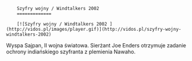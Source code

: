 
        Szyfry wojny / Windtalkers 2002 
        =============
        
        [![Szyfry wojny / Windtalkers 2002 ](http://vidos.pl/images/player.gif)](http://vidos.pl/szyfry-wojny-windtalkers-2002)
        
        
 Wyspa Sajpan, II wojna światowa. Sierżant Joe Enders otrzymuje zadanie ochrony indiańskiego szyfranta z plemienia Nawaho.
    